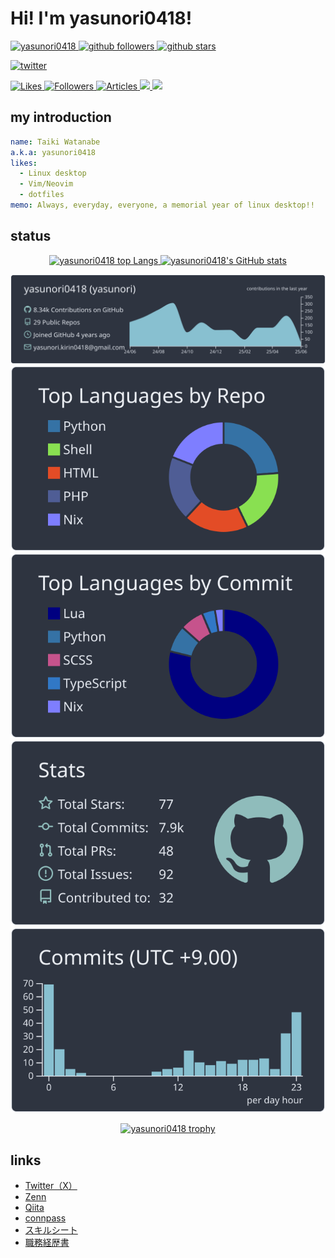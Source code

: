 # Hi! I'm yasunori0418!

<p align="left">
  <a href="https://github.com/yasunori0418/yasunori0418/">
    <img
      alt="yasunori0418"
      src="https://komarev.com/ghpvc/?username=yasunori0418"
    />
  </a>
  <a href="https://github.com/yasunori0418">
    <img
      alt="github followers"
      height="20"
      src="https://img.shields.io/github/followers/yasunori0418?label=follow&logo=github&style=flat"
    />
  </a>
  <a href="https://github.com/yasunori0418">
    <img
      alt="github stars"
      height="20"
      src="https://img.shields.io/github/stars/yasunori0418?logo=github&style=flat"
    />
  </a>
</p>

<p align="left">
  <a href="http://x.com/YKirin0418">
    <img
      alt="twitter"
      height="20"
      src="https://img.shields.io/twitter/follow/yasunori0418?style=flat&logo=x"
    />
  </a>
</p>

<p align="left">
  <a href="https://zenn.dev/yasunori_kirin">
    <img height="20" src="https://badgen.org/img/zenn/yasunori_kirin/likes?style=plastic" alt="Likes" />
  </a>
  <a href="https://zenn.dev/yasunori_kirin">
    <img height="20" src="https://badgen.org/img/zenn/yasunori_kirin/followers?style=plastic" alt="Followers" />
  </a>
  <a href="https://zenn.dev/yasunori_kirin">
    <img height="20" src="https://badgen.org/img/zenn/yasunori_kirin/articles?style=plastic" alt="Articles" />
  </a>
  <a href="http://qiita.com/yasunori-kirin0418">
    <img height="20" src="https://qiita-badge.apiapi.app/s/yasunori-kirin0418/contributions.svg" />
  </a>
  <a href="http://qiita.com/yasunori-kirin0418">
    <img height="20" src="https://qiita-badge.apiapi.app/s/yasunori-kirin0418/posts.svg" />
  </a>
</p>

## my introduction

```yaml
name: Taiki Watanabe
a.k.a: yasunori0418
likes:
  - Linux desktop
  - Vim/Neovim
  - dotfiles
memo: Always, everyday, everyone, a memorial year of linux desktop!!
```

## status

<div align="center">
  <a href="https://github.com/anuraghazra/github-readme-stats">
    <img
      alt="yasunori0418 top Langs"
      height="150px"
      src="https://github-readme-stats.vercel.app/api/top-langs/?username=yasunori0418&layout=compact&theme=nord"
    />
  </a>
  <a href="https://github.com/anuraghazra/github-readme-stats">
    <img
      alt="yasunori0418's GitHub stats"
      height="150px"
      src="https://github-readme-stats.vercel.app/api?username=yasunori0418&theme=nord&show_icons=true"
    />
  </a>

[![0-profile-details](https://raw.githubusercontent.com/yasunori0418/yasunori0418/main/profile-summary-card-output/nord_dark/0-profile-details.svg)](https://github.com/vn7n24fzkq/github-profile-summary-cards)
[![1-repos-per-language](https://raw.githubusercontent.com/yasunori0418/yasunori0418/main/profile-summary-card-output/nord_dark/1-repos-per-language.svg)](https://github.com/vn7n24fzkq/github-profile-summary-cards)
[![2-most-commit-language](https://raw.githubusercontent.com/yasunori0418/yasunori0418/main/profile-summary-card-output/nord_dark/2-most-commit-language.svg)](https://github.com/vn7n24fzkq/github-profile-summary-cards)
[![3-stats](https://raw.githubusercontent.com/yasunori0418/yasunori0418/main/profile-summary-card-output/nord_dark/3-stats.svg)](https://github.com/vn7n24fzkq/github-profile-summary-cards)
[![4-productive-time](https://raw.githubusercontent.com/yasunori0418/yasunori0418/main/profile-summary-card-output/nord_dark/4-productive-time.svg)](https://github.com/vn7n24fzkq/github-profile-summary-cards)

[![yasunori0418 trophy](https://github-profile-trophy.vercel.app/?username=yasunori0418&theme=nord&column=5)
](https://github.com/ryo-ma/github-profile-trophy)

</div>

## links

- [Twitter（X）](https://twitter.com/YKirin0418)
- [Zenn](https://zenn.dev/yasunori_kirin)
- [Qiita](https://qiita.com/yasunori-kirin0418)
- [connpass](https://connpass.com/user/yasunori-kirin0418/)
- [スキルシート](https://github.com/yasunori0418/yasunori0418/blob/main/skill_sheet.md)
- [職務経歴書](https://github.com/yasunori0418/yasunori0418/blob/main/job_career_history.md)
